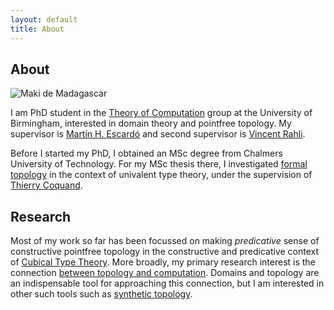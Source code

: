 ```yaml
---
layout: default
title: About
---
```


## About

<img src="/~axt978/assets/images/maki-de-madagascar.jpg" alt="Maki de Madagascar"/>

I am PhD student in the [Theory of Computation][1] group at the University of
Birmingham, interested in domain theory and pointfree topology. My supervisor is
[Martín H. Escardó][2] and second supervisor is [Vincent Rahli][3].

Before I started my PhD, I obtained an MSc degree from Chalmers University of
Technology. For my MSc thesis there, I investigated [formal topology][4] in the
context of univalent type theory, under the supervision of [Thierry Coquand][5].

## Research

Most of my work so far has been focussed on making _predicative_ sense of
constructive pointfree topology in the constructive and predicative context of
[Cubical Type Theory][13]. More broadly, my primary research interest is the
connection [between topology and computation][12]. Domains and topology are an
indispensable tool for approaching this connection, but I am interested in other
such tools such as [synthetic topology][10].

[1]: https://www.birmingham.ac.uk/research/activity/computer-science/theory-of-computation
[2]: https://www.cs.bham.ac.uk/~mhe
[3]: https://www.cs.bham.ac.uk/~rahliv
[4]: http://www.cse.chalmers.se/~coquand/formal.html
[5]: http://www.cse.chalmers.se/~coquand/
[6]: https://en.wikipedia.org/wiki/Univalent_foundations
[10]: https://www.sciencedirect.com/science/article/pii/S1571066104051357
[11]: https://www.worldscientific.com/worldscibooks/10.1142/12263
[12]: https://www.cs.bham.ac.uk/~mhe/.talks/popl2012/escardo-popl2012.pdf#page=24
[13]: https://ncatlab.org/nlab/show/cubical+type+theory

